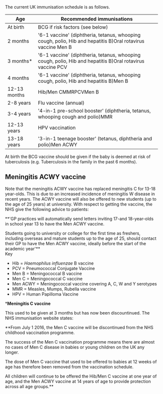 The current UK immunisation schedule is as follows.   
  


| **Age** | **Recommended immunisations** |
| --- | --- |
| At birth | BCG if risk factors (see below) |
| 2 months | '6\-1 vaccine' (diphtheria, tetanus, whooping cough, polio, Hib and hepatitis B)Oral rotavirus vaccine Men B |
| 3 months\* | '6\-1 vaccine' (diphtheria, tetanus, whooping cough, polio, Hib and hepatitis B)Oral rotavirus vaccine PCV |
| 4 months | '6\-1 vaccine' (diphtheria, tetanus, whooping cough, polio, Hib and hepatitis B)Men B |
| 12\-13 months | Hib/Men CMMRPCVMen B |
| 2\-8 years | Flu vaccine (annual) |
| 3\-4 years | '4\-in\-1 pre\-school booster' (diphtheria, tetanus, whooping cough and polio)MMR |
| 12\-13 years | HPV vaccination |
| 13\-18 years | '3\-in\-1 teenage booster' (tetanus, diphtheria and polio)Men ACWY |

  
At birth the BCG vaccine should be given if the baby is deemed at risk of tuberculosis (e.g. Tuberculosis in the family in the past 6 months).   
  
Meningitis ACWY vaccine
-----------------------

  
Note that the meningitis ACWY vaccine has replaced meningitis C for 13\-18 year\-olds. This is due to an increased incidence of meningitis W disease in recent years. The ACWY vaccine will also be offered to new students (up to the age of 25 years) at university. With respect to getting the vaccine, the NHS give the following advice to patients:  
  
 **'GP practices will automatically send letters inviting 17\-and 18\-year\-olds in school year 13 to have the Men ACWY vaccine.  
  
Students going to university or college for the first time as freshers, including overseas and mature students up to the age of 25, should contact their GP to have the Men ACWY vaccine, ideally before the start of the academic year'**  
Key  
* Hib \= *Haemophilus influenzae* B vaccine
* PCV \= Pneumococcal Conjugate Vaccine
* Men B \= Meningococcal B vaccine
* Men C \= Meningococcal C vaccine
* Men ACWY \= Meningococcal vaccine covering A, C, W and Y serotypes
* MMR \= Measles, Mumps, Rubella vaccine
* HPV \= Human Papilloma Vaccine

  
\***Meningitis C vaccine**  
  
This used to be given at 3 months but has now been discountinued. The NHS immunisation website states:  
  
 **From July 1 2016, the Men C vaccine will be discontinued from the NHS childhood vaccination programme.  
  
The success of the Men C vaccination programme means there are almost no cases of Men C disease in babies or young children on the UK any longer.  
  
The dose of Men C vaccine that used to be offered to babies at 12 weeks of age has therefore been removed from the vaccination schedule.  
  
All children will continue to be offered the Hib/Men C vaccine at one year of age, and the Men ACWY vaccine at 14 years of age to provide protection across all age groups.**